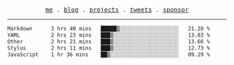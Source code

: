 <p align="center">
  <samp>
    <a href="https://everfu.cn">me</a> .
    <a href="https://bloh.everfu.cn">blog</a> .
    <a href="https://everfu.cn/projects/">projects</a> .
    <a href="https://twitter.com/everfu8">tweets</a> .
    <a href="https://ko-fi.com/everfu">sponsor</a>
  </samp>
</p>

---

<!--START_SECTION:waka-->

```txt
Markdown      3 hrs 40 mins   █████▒░░░░░░░░░░░░░░░░░░░   21.28 %
YAML          2 hrs 23 mins   ███▒░░░░░░░░░░░░░░░░░░░░░   13.83 %
Other         2 hrs 21 mins   ███▒░░░░░░░░░░░░░░░░░░░░░   13.66 %
Stylus        2 hrs 11 mins   ███▒░░░░░░░░░░░░░░░░░░░░░   12.73 %
JavaScript    1 hr 36 mins    ██▒░░░░░░░░░░░░░░░░░░░░░░   09.29 %
```

<!--END_SECTION:waka-->
